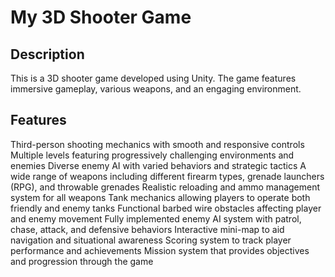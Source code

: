 # My 3D Shooter Game

## Description
This is a 3D shooter game developed using Unity. The game features immersive gameplay, various weapons, and an engaging environment.

## Features
Third-person shooting mechanics with smooth and responsive controls
Multiple levels featuring progressively challenging environments and enemies
Diverse enemy AI with varied behaviors and strategic tactics
A wide range of weapons including different firearm types, grenade launchers (RPG), and throwable grenades
Realistic reloading and ammo management system for all weapons
Tank mechanics allowing players to operate both friendly and enemy tanks
Functional barbed wire obstacles affecting player and enemy movement
Fully implemented enemy AI system with patrol, chase, attack, and defensive behaviors
Interactive mini-map to aid navigation and situational awareness
Scoring system to track player performance and achievements
Mission system that provides objectives and progression through the game
